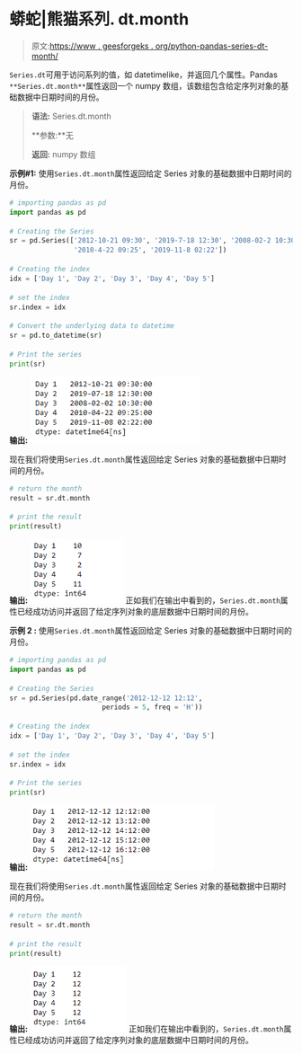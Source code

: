 # 蟒蛇|熊猫系列. dt.month

> 原文:[https://www . geesforgeks . org/python-pandas-series-dt-month/](https://www.geeksforgeeks.org/python-pandas-series-dt-month/)

`Series.dt`可用于访问系列的值，如 datetimelike，并返回几个属性。Pandas `**Series.dt.month**`属性返回一个 numpy 数组，该数组包含给定序列对象的基础数据中日期时间的月份。

> **语法:** Series.dt.month
> 
> **参数:**无
> 
> **返回:** numpy 数组

**示例#1:** 使用`Series.dt.month`属性返回给定 Series 对象的基础数据中日期时间的月份。

```py
# importing pandas as pd
import pandas as pd

# Creating the Series
sr = pd.Series(['2012-10-21 09:30', '2019-7-18 12:30', '2008-02-2 10:30',
                '2010-4-22 09:25', '2019-11-8 02:22'])

# Creating the index
idx = ['Day 1', 'Day 2', 'Day 3', 'Day 4', 'Day 5']

# set the index
sr.index = idx

# Convert the underlying data to datetime 
sr = pd.to_datetime(sr)

# Print the series
print(sr)
```

**输出:**
![](img/69f5bc982977eb6e463ef578e21a71f4.png)

现在我们将使用`Series.dt.month`属性返回给定 Series 对象的基础数据中日期时间的月份。

```py
# return the month
result = sr.dt.month

# print the result
print(result)
```

**输出:**
![](img/3c5c58b04a46bfd64c5fb316caf9f8ff.png)
正如我们在输出中看到的，`Series.dt.month`属性已经成功访问并返回了给定序列对象的底层数据中日期时间的月份。

**示例 2 :** 使用`Series.dt.month`属性返回给定 Series 对象的基础数据中日期时间的月份。

```py
# importing pandas as pd
import pandas as pd

# Creating the Series
sr = pd.Series(pd.date_range('2012-12-12 12:12',
                       periods = 5, freq = 'H'))

# Creating the index
idx = ['Day 1', 'Day 2', 'Day 3', 'Day 4', 'Day 5']

# set the index
sr.index = idx

# Print the series
print(sr)
```

**输出:**
![](img/908e71bea04cea91346d089922a9b7ca.png)

现在我们将使用`Series.dt.month`属性返回给定 Series 对象的基础数据中日期时间的月份。

```py
# return the month
result = sr.dt.month

# print the result
print(result)
```

**输出:**
![](img/c477d571bad59d17d0ad6ea9d67ea679.png)
正如我们在输出中看到的，`Series.dt.month`属性已经成功访问并返回了给定序列对象的底层数据中日期时间的月份。